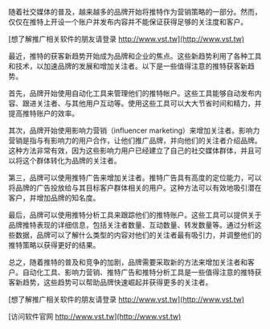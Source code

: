 随着社交媒体的普及，越来越多的品牌开始将推特作为营销策略的一部分。然而，仅仅在推特上开设一个账户并发布内容并不能保证获得足够的关注度和客户。

[想了解推广相关软件的朋友请登录 http://www.vst.tw](http://www.vst.tw)

最近，推特的获客新趋势开始成为品牌和企业的焦点。这些新趋势利用了各种工具和技术，以加速品牌的发展和增加关注者。以下是一些值得注意的推特获客新趋势。

首先，品牌开始使用自动化工具来管理他们的推特帐户。这些工具能够自动发布内容、跟进关注者、与其他用户互动等。使用这些工具可以大大节省时间和精力，并提高推特账户的效率。

其次，品牌开始使用影响力营销（influencer marketing）来增加关注者。影响力营销是指与有影响力的用户合作，让他们推广品牌，并向他们的关注者介绍品牌。这种方法非常有效，因为这些影响力用户已经建立了自己的社交媒体群体，并且可以将这个群体转化为品牌的关注者。

第三，品牌可以使用推特广告来增加关注者。推特广告具有高度的定位能力，可以将品牌的广告投放给与其目标客户群体相关的用户。这种方法可以有效地吸引潜在客户，并增加品牌的知名度。

最后，品牌可以使用推特分析工具来跟踪他们的推特账户。这些工具可以提供关于品牌推特表现的详细信息，包括关注者数量、互动数量、转发数量等。通过分析这些数据，品牌可以了解什么类型的内容对他们的关注者最有吸引力，并调整他们的推特策略以获得更好的结果。

总之，随着推特的普及和竞争的加剧，品牌需要采取新的方法来增加关注者和客户。自动化工具、影响力营销、推特广告和推特分析工具是一些值得注意的推特获客新趋势，这些趋势可以帮助品牌快速崛起并获得更多的关注者。

[想了解推广相关软件的朋友请登录 http://www.vst.tw](http://www.vst.tw)


[访问软件官网 http://www.vst.tw](http://www.vst.tw)
